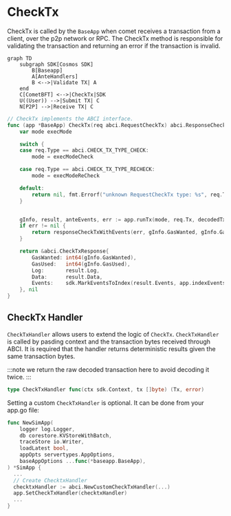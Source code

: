 # CheckTx

CheckTx is called by the `BaseApp` when comet receives a transaction from a client, over the p2p network or RPC. The CheckTx method is responsible for validating the transaction and returning an error if the transaction is invalid. 

```mermaid
graph TD
    subgraph SDK[Cosmos SDK]
        B[Baseapp]
        A[AnteHandlers]
        B <-->|Validate TX| A
    end
    C[CometBFT] <-->|CheckTx|SDK
    U((User)) -->|Submit TX| C
    N[P2P] -->|Receive TX| C
```

```go
// CheckTx implements the ABCI interface.
func (app *BaseApp) CheckTx(req abci.RequestCheckTx) abci.ResponseCheckTx {
	var mode execMode

	switch {
	case req.Type == abci.CHECK_TX_TYPE_CHECK:
		mode = execModeCheck

	case req.Type == abci.CHECK_TX_TYPE_RECHECK:
		mode = execModeReCheck

	default:
		return nil, fmt.Errorf("unknown RequestCheckTx type: %s", req.Type)
	}


	gInfo, result, anteEvents, err := app.runTx(mode, req.Tx, decodedTx)
	if err != nil {
		return responseCheckTxWithEvents(err, gInfo.GasWanted, gInfo.GasUsed, anteEvents, app.trace), nil
	}

	return &abci.CheckTxResponse{
		GasWanted: int64(gInfo.GasWanted),
		GasUsed:   int64(gInfo.GasUsed),
		Log:       result.Log,
		Data:      result.Data,
		Events:    sdk.MarkEventsToIndex(result.Events, app.indexEvents),
	}, nil
}
```

## CheckTx Handler

`CheckTxHandler` allows users to extend the logic of `CheckTx`. `CheckTxHandler` is called by pasding context and the transaction bytes received through ABCI. It is required that the handler returns deterministic results given the same transaction bytes. 

:::note
we return the raw decoded transaction here to avoid decoding it twice.
:::

```go
type CheckTxHandler func(ctx sdk.Context, tx []byte) (Tx, error)
```

Setting a custom `CheckTxHandler` is optional. It can be done from your app.go file:

```go
func NewSimApp(
	logger log.Logger,
	db corestore.KVStoreWithBatch,
	traceStore io.Writer,
	loadLatest bool,
	appOpts servertypes.AppOptions,
	baseAppOptions ...func(*baseapp.BaseApp),
) *SimApp {
  ...
  // Create ChecktxHandler
  checktxHandler := abci.NewCustomCheckTxHandler(...)
  app.SetCheckTxHandler(checktxHandler)
  ...
}
```
